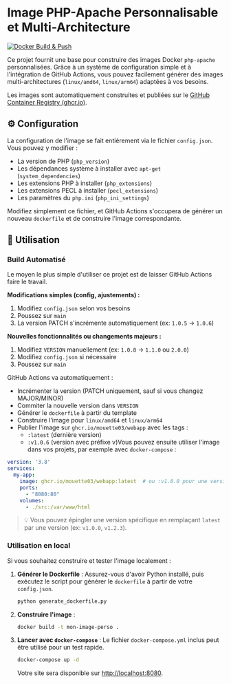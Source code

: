 # Image PHP-Apache Personnalisable et Multi-Architecture

[![Docker Build & Push](https://github.com/Mouette03/WebApp/actions/workflows/docker-publish.yml/badge.svg)](https://github.com/Mouette03/WebApp/actions/workflows/docker-publish.yml)

Ce projet fournit une base pour construire des images Docker `php-apache` personnalisées. Grâce à un système de configuration simple et à l'intégration de GitHub Actions, vous pouvez facilement générer des images multi-architectures (`linux/amd64`, `linux/arm64`) adaptées à vos besoins.

Les images sont automatiquement construites et publiées sur le [GitHub Container Registry (ghcr.io)](https://github.com/users/Mouette03/packages/container/package/webapp).

## ⚙️ Configuration

La configuration de l'image se fait entièrement via le fichier `config.json`. Vous pouvez y modifier :

-   La version de PHP (`php_version`)
-   Les dépendances système à installer avec `apt-get` (`system_dependencies`)
-   Les extensions PHP à installer (`php_extensions`)
-   Les extensions PECL à installer (`pecl_extensions`)
-   Les paramètres du `php.ini` (`php_ini_settings`)

Modifiez simplement ce fichier, et GitHub Actions s'occupera de générer un nouveau `dockerfile` et de construire l'image correspondante.

## 🚀 Utilisation

### Build Automatisé

Le moyen le plus simple d'utiliser ce projet est de laisser GitHub Actions faire le travail.

**Modifications simples (config, ajustements) :**
1.  Modifiez `config.json` selon vos besoins
2.  Poussez sur `main`
3.  La version PATCH s'incrémente automatiquement (ex: `1.0.5` → `1.0.6`)

**Nouvelles fonctionnalités ou changements majeurs :**
1.  Modifiez `VERSION` manuellement (ex: `1.0.8` → `1.1.0` ou `2.0.0`)
2.  Modifiez `config.json` si nécessaire
3.  Poussez sur `main`

GitHub Actions va automatiquement :
- Incrémenter la version (PATCH uniquement, sauf si vous changez MAJOR/MINOR)
- Commiter la nouvelle version dans `VERSION`
- Générer le `dockerfile` à partir du template
- Construire l'image pour `linux/amd64` et `linux/arm64`
- Publier l'image sur `ghcr.io/mouette03/webapp` avec les tags :
  - `:latest` (dernière version)
  - `:v1.0.6` (version avec préfixe v)Vous pouvez ensuite utiliser l'image dans vos projets, par exemple avec `docker-compose` :

```yaml
version: '3.8'
services:
  my-app:
    image: ghcr.io/mouette03/webapp:latest  # ou :v1.0.0 pour une version spécifique
    ports:
      - "8080:80"
    volumes:
      - ./src:/var/www/html
```

> 💡 Vous pouvez épingler une version spécifique en remplaçant `latest` par une version (ex: `v1.0.0`, `v1.2.3`).

### Utilisation en local

Si vous souhaitez construire et tester l'image localement :

1.  **Générer le Dockerfile** :
    Assurez-vous d'avoir Python installé, puis exécutez le script pour générer le `dockerfile` à partir de votre `config.json`.
    ```bash
    python generate_dockerfile.py
    ```

2.  **Construire l'image** :
    ```bash
    docker build -t mon-image-perso .
    ```

3.  **Lancer avec `docker-compose`** :
    Le fichier `docker-compose.yml` inclus peut être utilisé pour un test rapide.
    ```bash
    docker-compose up -d
    ```
    Votre site sera disponible sur [http://localhost:8080](http://localhost:8080).

